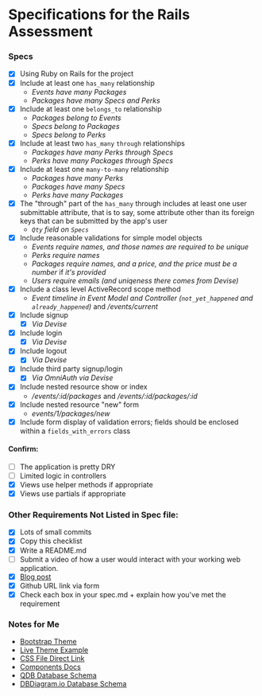 # Specifications for the Rails Assessment

### Specs

- [x] Using Ruby on Rails for the project
- [x] Include at least one `has_many` relationship
  - _Events have many Packages_
  - _Packages have many Specs and Perks_
- [x] Include at least one `belongs_to` relationship
  - _Packages belong to Events_
  - _Specs belong to Packages_
  - _Specs belong to Perks_
- [x] Include at least two `has_many` `through` relationships
  - _Packages have many Perks through Specs_
  - _Perks have many Packages through Specs_
- [x] Include at least one `many-to-many` relationship
  - _Packages have many Perks_
  - _Packages have many Specs_
  - _Perks have many Packages_
- [x] The "through" part of the `has_many` through includes at least one user submittable attribute, that is to say, some attribute other than its foreign keys that can be submitted by the app's user
  - _`Qty` field on `Specs`_
- [x] Include reasonable validations for simple model objects
  - _Events require names, and those names are required to be unique_
  - _Perks require names_
  - _Packages require names, and a price, and the price must be a number_ if _it's provided_
  - _Users require emails (and uniqeness there comes from Devise)_
- [x] Include a class level ActiveRecord scope method
  - _Event timeline in Event Model and Controller (`not_yet_happened` and `already_happened`)_ and _/events/current_
- [x] Include signup
  - [x] _Via Devise_
- [x] Include login
  - [x] _Via Devise_
- [x] Include logout
  - [x] _Via Devise_
- [x] Include third party signup/login
  - [x] _Via OmniAuth via Devise_
- [x] Include nested resource show or index
  - _/events/:id/packages_ and _/events/:id/packages/:id_
- [x] Include nested resource "new" form
  - _events/1/packages/new_
- [x] Include form display of validation errors; fields should be enclosed within a `fields_with_errors` class

#### Confirm:
- [ ] The application is pretty DRY
- [ ] Limited logic in controllers
- [x] Views use helper methods if appropriate
- [x] Views use partials if appropriate

### Other Requirements Not Listed in Spec file:
- [x] Lots of small commits
- [x] Copy this checklist
- [x] Write a README.md
- [ ] Submit a video of how a user would interact with your working web application.
- [x] [Blog post](https://wifelette.github.io/narrow_the_right_scope)
- [x] Github URL link via form
- [x] Check each box in your spec.md + explain how you've met the requirement

### Notes for Me

- [Bootstrap Theme](https://startbootstrap.com/themes/sb-admin-2/)
- [Live Theme Example](https://blackrockdigital.github.io/startbootstrap-sb-admin-2/index.html)
- [CSS File Direct Link](https://github.com/BlackrockDigital/startbootstrap-sb-admin-2/blob/master/login.html)
- [Components Docs](https://getbootstrap.com/docs/4.4/components/alerts/)
- [QDB Database Schema](https://app.quickdatabasediagrams.com/#/d/QFvCj4)
- [DBDiagram.io Database Schema](https://dbdiagram.io/d/5e4ad8009e76504e0ef18d5c)
